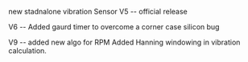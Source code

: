 new stadnalone vibration Sensor 
V5 -- official release

V6 -- Added gaurd timer to overcome a corner case silicon bug 

V9 -- added new algo for RPM
Added Hanning windowing in vibration calculation.
